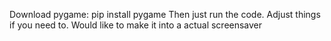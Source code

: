 Download pygame:
  pip install pygame
Then just run the code. Adjust things if you need to. Would like to make it into a actual screensaver

